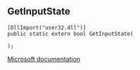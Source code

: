 ## GetInputState

```
[DllImport("user32.dll")]
public static extern bool GetInputState(
   
);
```

[Microsoft documentation](https://docs.microsoft.com/en-us/windows/win32/api/winuser/nf-winuser-getinputstate)
